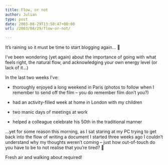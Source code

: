 ```yaml
---
title: Flow, or not
author: Julian
type: post
date: 2003-08-29T13:50:47+00:00
url: /2003/08/29/flow-or-not/

---
```

It&#8217;s raining so it must be time to start blogging again&#8230; 🙂

I&#8217;ve been wondering (yet again) about the importance of going with what feels right, the natural flow, and acknowledging your own energy level (or lack of it&#8230;)

In the last two weeks I&#8217;ve: 

* thoroughly enjoyed a long weekend in Paris (photos to follow when I remember to send off the film &#8211; you do remember film don&#8217;t you?)

* had an activity-filled week at home in London with my children

* two manic days of meetings at work

* helped a colleague celebrate his 50th in the traditional manner

&#8230;yet for some reason this morning, as I sat staring at my PC trying to get back into the flow of writing a document I started three weeks ago I couldn&#8217;t understand why my thoughts weren&#8217;t coming &#8211; just how out-of-touch do you have to be to not realise that you&#8217;re tired? 🙂

Fresh air and walking about required!